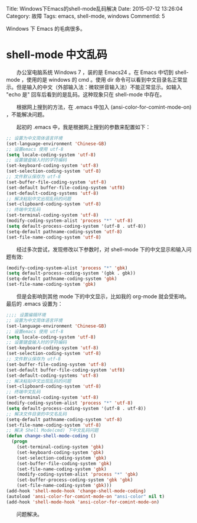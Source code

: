 Title: Windows下Emacs的shell-mode乱码解决
Date: 2015-07-12 13:26:04
Category: 故障
Tags: emacs, shell-mode, windows
CommentId: 5

Windows 下 Emacs 的毛病很多。

<!-- PELICAN_END_SUMMARY -->

# shell-mode 中文乱码

　　办公室电脑系统 Windows 7 ，装的是 Emacs24 。在 Emacs 中切到 shell-mode ，使用的是 windows 的 cmd 。使用 dir 命令可以看到中文目录名正常显示。但是输入的中文（外部输入法：微软拼音输入法）不能正常显示。如输入 "echo 是" 回车后看到的是乱码。这种现象只在 shell-mode 中存在。


　　根据网上搜到的方法，在 .emacs 中加入 (ansi-color-for-comint-mode-on) ，不能解决问题。


　　起初的 .emacs 中，我是根据网上搜到的参数来配置如下：

```lisp
;; 设置为中文简体语言环境
(set-language-environment 'Chinese-GB)
;; 设置emacs 使用 utf-8
(setq locale-coding-system 'utf-8)
;; 设置键盘输入时的字符编码
(set-keyboard-coding-system 'utf-8)
(set-selection-coding-system 'utf-8)
;; 文件默认保存为 utf-8
(set-buffer-file-coding-system 'utf-8)
(set-default buffer-file-coding-system 'utf8)
(set-default-coding-systems 'utf-8)
;; 解决粘贴中文出现乱码的问题
(set-clipboard-coding-system 'utf-8)
;; 终端中文乱码
(set-terminal-coding-system 'utf-8)
(modify-coding-system-alist 'process "*" 'utf-8)
(setq default-process-coding-system '(utf-8 . utf-8))
(setq-default pathname-coding-system 'utf-8)
(set-file-name-coding-system 'utf-8)
```

　　经过多次尝试，发现修改以下参数时，对 shell-mode 下的中文显示和输入问题有效:

```lisp
(modify-coding-system-alist 'process "*" 'gbk)
(setq default-process-coding-system '(gbk . gbk))
(setq-default pathname-coding-system 'gbk)
(set-file-name-coding-system 'gbk) 
```

　　但是会影响到其他 mode 下的中文显示，比如我的 org-mode 就会受影响。最后的 .emacs 设置为：

```lisp
;;;; 设置编辑环境
;; 设置为中文简体语言环境
(set-language-environment 'Chinese-GB)
;; 设置emacs 使用 utf-8
(setq locale-coding-system 'utf-8)
;; 设置键盘输入时的字符编码
(set-keyboard-coding-system 'utf-8)
(set-selection-coding-system 'utf-8)
;; 文件默认保存为 utf-8
(set-buffer-file-coding-system 'utf-8)
(set-default buffer-file-coding-system 'utf8)
(set-default-coding-systems 'utf-8)
;; 解决粘贴中文出现乱码的问题
(set-clipboard-coding-system 'utf-8)
;; 终端中文乱码
(set-terminal-coding-system 'utf-8)
(modify-coding-system-alist 'process "*" 'utf-8)
(setq default-process-coding-system '(utf-8 . utf-8))
;; 解决文件目录的中文名乱码
(setq-default pathname-coding-system 'utf-8)
(set-file-name-coding-system 'utf-8)
;; 解决 Shell Mode(cmd) 下中文乱码问题
(defun change-shell-mode-coding ()
  (progn
    (set-terminal-coding-system 'gbk)
    (set-keyboard-coding-system 'gbk)
    (set-selection-coding-system 'gbk)
    (set-buffer-file-coding-system 'gbk)
    (set-file-name-coding-system 'gbk)
    (modify-coding-system-alist 'process "*" 'gbk)
    (set-buffer-process-coding-system 'gbk 'gbk)
    (set-file-name-coding-system 'gbk)))
(add-hook 'shell-mode-hook 'change-shell-mode-coding)
(autoload 'ansi-color-for-comint-mode-on "ansi-color" nil t)
(add-hook 'shell-mode-hook 'ansi-color-for-comint-mode-on) 
```

　　问题解决。
